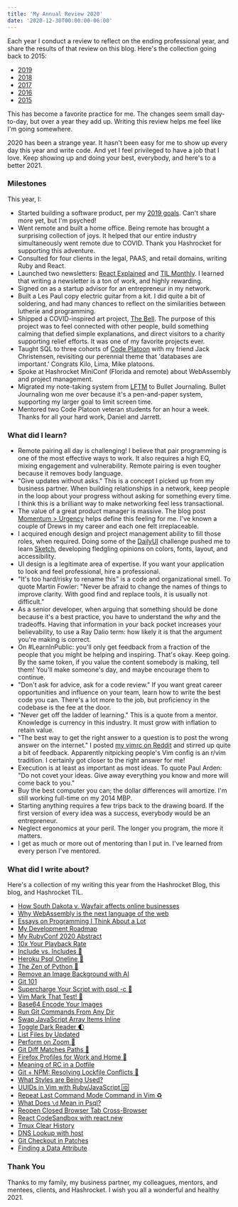 ```yaml
---
title: 'My Annual Review 2020'
date: '2020-12-30T00:00:00-06:00'
---
```


Each year I conduct a review to reflect on the ending professional year, and
share the results of that review on this blog. Here's the collection going back
to 2015:

- [2019](/my-annual-review-2019/)
- [2018](/my-annual-review-2018/)
- [2017](/my-annual-review-2017/)
- [2016](/my-annual-review-2016/)
- [2015](/my-annual-review-2015/)

This has become a favorite practice for me. The changes seem small day-to-day,
but over a year they add up. Writing this review helps me feel like I'm going
somewhere.

2020 has been a strange year. It hasn't been easy for me to show up every day
this year and write code. And yet I feel privileged to have a job that I love.
Keep showing up and doing your best, everybody, and here's to a better 2021.

### Milestones

This year, I:

- Started building a software product, per my [2019
  goals](/my-annual-review-2019/). Can't share more yet, but I'm psyched!
- Went remote and built a home office. Being remote has brought a
  surprising collection of joys. It helped that our entire industry
  simultaneously went remote due to COVID. Thank you Hashrocket for supporting
  this adventure.
- Consulted for four clients in the legal, PAAS, and retail domains, writing
  Ruby and React.
- Launched two newsletters: [React
  Explained](https://www.getrevue.co/profile/react-explained) and [TIL
  Monthly](https://www.getrevue.co/profile/til/). I learned that writing a
  newsletter is a ton of work, and highly rewarding.
- Signed on as a startup advisor for an entrepreneur in my network.
- Built a Les Paul copy electric guitar from a kit. I did quite a bit of
  soldering, and had many chances to reflect on the similarities between lutherie
  and programming.
- Shipped a COVID-inspired art project, [The
  Bell](https://github.com/jwworth/bell). The purpose of this project was to
  feel connected with other people, build something calming that defied simple
  explanations, and direct visitors to a charity supporting relief efforts. It
  was one of my favorite projects ever.
- Taught SQL to three cohorts of [Code Platoon](https://www.codeplatoon.org/)
  with my friend Jack Christensen, revisiting our perennial theme that
  'databases are important.' Congrats Kilo, Lima, Mike platoons.
- Spoke at Hashrocket MiniConf (Florida and remote) about WebAssembly and
  project management.
- Migrated my note-taking system from
  [LFTM](https://github.com/CoralineAda/lftm) to Bullet Journaling. Bullet
  Journaling won me over because it's a pen-and-paper system, supporting my
  larger goal to limit screen time.
- Mentored two Code Platoon veteran students for an hour a week. Thanks for
  all your hard work, Daniel and Jarrett.

### What did I learn?

- Remote pairing all day is challenging! I believe that pair programming is one
  of the most effective ways to work. It also requires a high EQ, mixing
  engagement and vulnerability. Remote pairing is even tougher because it
  removes body language.
- "Give updates without asks." This is a concept I picked up from my business
  partner. When building relationships in a network, keep people in the loop
  about your progress without asking for something every time. I think this is
  a brilliant way to make networking feel less transactional.
- The value of a great product manager is massive. The blog post [Momentum >
  Urgency](https://testobsessed.com/2020/02/momentum-urgency/) helps define
  this feeling for me. I've known a couple of Drews in my career and each one
  felt irreplaceable.
- I acquired enough design and project management ability to fill those roles,
  when required. Doing some of the [DailyUI](https://www.dailyui.co/) challenge
  pushed me to learn [Sketch](https://www.sketch.com/), developing fledgling
  opinions on colors, fonts, layout, and accessibility.
- UI design is a legitimate area of expertise. If you want your application to
  look and feel professional, hire a professional.
- "It's too hard/risky to rename this" is a code and organizational smell. To
  quote Martin Fowler: "Never be afraid to change the names of things to
  improve clarity. With good find and replace tools, it is usually not
  difficult."
- As a senior developer, when arguing that something should be done because
  it's a best practice, you have to understand the _why_ and the tradeoffs.
  Having that information in your back pocket increases your believability, to
  use a Ray Dalio term: how likely it is that the argument you're making is
  correct.
- On #LearnInPublic: you'll only get feedback from a fraction of the people
  that you might be helping and inspiring. That's okay. Keep going. By the same
  token, if you value the content somebody is making, tell them! You'll make
  someone's day, and maybe encourage them to continue.
- "Don't ask for advice, ask for a code review." If you want great career
  opportunities and influence on your team, learn how to write the best code
  you can. There's a lot more to the job, but proficiency in the codebase is
  the fee at the door.
- "Never get off the ladder of learning." This is a quote from a mentor.
  Knowledge is currency in this industry. It must grow with inflation to retain
  value.
- "The best way to get the right answer to a question is to post the wrong
  answer on the internet." I posted [my vimrc on
  Reddit](https://www.reddit.com/r/vim/comments/k1iv70/my_annotated_vimrc/) and
  stirred up quite a bit of feedback. Apparently nitpicking people's Vim config
  is an r/vim tradition. I certainly got closer to the right answer for me!
- Execution is at least as important as most ideas. To quote Paul Arden: "Do
  not covet your ideas. Give away everything you know and more will come back
  to you."
- Buy the best computer you can; the dollar differences will amortize. I'm
  still working full-time on my 2014 MBP.
- Starting anything requires a few trips back to the drawing board. If the
  first version of every idea was a success, everybody would be an entrepreneur.
- Neglect ergonomics at your peril. The longer you program, the more it
  matters.
- I get as much or more out of mentoring than I put in. I've learned from every
  person I've mentored.

### What did I write about?

Here's a collection of my writing this year from the Hashrocket Blog, this
blog, and Hashrocket TIL.

- [How South Dakota v. Wayfair affects online businesses](https://hashrocket.com/blog/posts/south-dakota-v-wayfair-technology-and-your-business)
- [Why WebAssembly is the next language of the web](https://hashrocket.com/blog/posts/webassembly-the-next-language-of-the-web)
- [Essays on Programming I Think About a Lot](/essays-on-programming-i-think-about-a-lot/)
- [My Development Roadmap](/my-development-roadmap/)
- [My RubyConf 2020 Abstract](/my-rubyconf-2020-abstract/)
- [10x Your Playback Rate](https://til.hashrocket.com/posts/oaryjhddsc)
- [Include vs. Includes 🤷](https://til.hashrocket.com/posts/yvtf3xk8rd)
- [Heroku Psql Oneline 🐘](https://til.hashrocket.com/posts/xfcuaeoadl)
- [The Zen of Python 🐍](https://til.hashrocket.com/posts/qxksr0gen0)
- [Remove an Image Background with AI](https://til.hashrocket.com/posts/femh9ugchd)
- [Git 101](https://til.hashrocket.com/posts/x3hctqap5h)
- [Supercharge Your Script with psql -c 🥞](https://til.hashrocket.com/posts/qxgdrrixd5)
- [Vim Mark That Test! 🔖](https://til.hashrocket.com/posts/mzzgkt3uiu)
- [Base64 Encode Your Images](https://til.hashrocket.com/posts/crkxoqdlbl)
- [Run Git Commands From Any Dir](https://til.hashrocket.com/posts/uzbahvktkk)
- [Swap JavaScript Array Items Inline](https://til.hashrocket.com/posts/yq02bobyth)
- [Toggle Dark Reader 🌓](https://til.hashrocket.com/posts/fvdqlwnptu)
- [List Files by Updated](https://til.hashrocket.com/posts/9hwbrj0bay)
- [Perform on Zoom 🎸](https://til.hashrocket.com/posts/zunvw8tmcx)
- [Git Diff Matches Paths 📁](https://til.hashrocket.com/posts/ebvw0zwjxd)
- [Firefox Profiles for Work and Home 👤](https://til.hashrocket.com/posts/0nxvizgysq)
- [Meaning of RC in a Dotfile](https://til.hashrocket.com/posts/zf2nzhqnsx)
- [Git + NPM: Resolving Lockfile Conflicts 🤝](https://til.hashrocket.com/posts/p1qugz14bc)
- [What Styles are Being Used?](https://til.hashrocket.com/posts/5nkxfyegkt)
- [UUIDs in Vim with Ruby/JavaScript 🆔](https://til.hashrocket.com/posts/keuwxsotll)
- [Repeat Last Command Mode Command in Vim ♻️ ](https://til.hashrocket.com/posts/svmyzqrs6t)
- [What Does `\d` Mean in Psql?](https://til.hashrocket.com/posts/kyeqtqzusx)
- [Reopen Closed Browser Tab Cross-Browser](https://til.hashrocket.com/posts/ybrwv1povf)
- [React CodeSandbox with react.new](https://til.hashrocket.com/posts/vo9kymtfxw)
- [Tmux Clear History](https://til.hashrocket.com/posts/gsenc0au3s)
- [DNS Lookup with host](https://til.hashrocket.com/posts/hcw4x7syq9)
- [Git Checkout in Patches](https://til.hashrocket.com/posts/40xglnjqnt)
- [Finding a Data Attribute](https://til.hashrocket.com/posts/o9uhbtws0p)

### Thank You

Thanks to my family, my business partner, my colleagues, mentors, and mentees,
clients, and Hashrocket. I wish you all a wonderful and healthy 2021.
